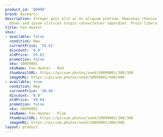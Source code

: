 ```yaml
---
product_id: '00990'
brand: Karmarts
description: Integer quis elit ac mi aliquam pretium. Maecenas rhoncus arcu at arcu.
  Donec sed ipsum ultrices turpis consectetuer imperdiet. Proin libero.
title: Foo Heater
skus:
- available: false
  condition: New
  currentPrice: '55.61'
  discount: '0.0'
  oldPrice: '55.61'
  promotion: false
  sku: S0099001
  skuName: Foo Heater - Red
  thumbnailURL: https://picsum.photos/seed/S0099001/300/300
  imageURL: https://picsum.photos/seed/S0099001/600/600
- available: true
  condition: New
  currentPrice: '40.04'
  discount: '0.0'
  oldPrice: '40.04'
  promotion: false
  sku: S0099002
  skuName: Foo Heater - Plum
  thumbnailURL: https://picsum.photos/seed/S0099002/300/300
  imageURL: https://picsum.photos/seed/S0099002/600/600
layout: product
---
```

